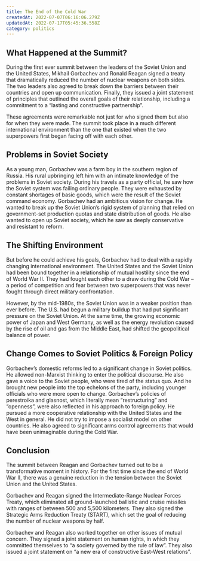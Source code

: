 ```yaml
---
title: The End of the Cold War
createdAt: 2022-07-07T06:16:06.279Z
updatedAt: 2022-07-17T05:45:36.558Z
category: politics
---
```


## What Happened at the Summit?

During the first ever summit between the leaders of the Soviet Union and the United States, Mikhail Gorbachev and Ronald Reagan signed a treaty that dramatically reduced the number of nuclear weapons on both sides. The two leaders also agreed to break down the barriers between their countries and open up communication. Finally, they issued a joint statement of principles that outlined the overall goals of their relationship, including a commitment to a “lasting and constructive partnership”.

These agreements were remarkable not just for who signed them but also for when they were made. The summit took place in a much different international environment than the one that existed when the two superpowers first began facing off with each other.

## Problems in Soviet Society

As a young man, Gorbachev was a farm boy in the southern region of Russia. His rural upbringing left him with an intimate knowledge of the problems in Soviet society. During his travels as a party official, he saw how the Soviet system was failing ordinary people. They were exhausted by constant shortages of basic goods, which were the result of the Soviet command economy.
Gorbachev had an ambitious vision for change. He wanted to break up the Soviet Union’s rigid system of planning that relied on government-set production quotas and state distribution of goods. He also wanted to open up Soviet society, which he saw as deeply conservative and resistant to reform.

## The Shifting Environment

But before he could achieve his goals, Gorbachev had to deal with a rapidly changing international environment. The United States and the Soviet Union had been bound together in a relationship of mutual hostility since the end of World War II. They had fought each other to a draw during the Cold War – a period of competition and fear between two superpowers that was never fought through direct military confrontation.

However, by the mid-1980s, the Soviet Union was in a weaker position than ever before. The U.S. had begun a military buildup that had put significant pressure on the Soviet Union. At the same time, the growing economic power of Japan and West Germany, as well as the energy revolution caused by the rise of oil and gas from the Middle East, had shifted the geopolitical balance of power.

## Change Comes to Soviet Politics & Foreign Policy

Gorbachev’s domestic reforms led to a significant change in Soviet politics. He allowed non-Marxist thinking to enter the political discourse. He also gave a voice to the Soviet people, who were tired of the status quo. And he brought new people into the top echelons of the party, including younger officials who were more open to change.
Gorbachev’s policies of perestroika and glasnost, which literally mean “restructuring” and “openness”, were also reflected in his approach to foreign policy. He pursued a more cooperative relationship with the United States and the West in general. He did not try to impose a socialist model on other countries. He also agreed to significant arms control agreements that would have been unimaginable during the Cold War.

## Conclusion

The summit between Reagan and Gorbachev turned out to be a transformative moment in history. For the first time since the end of World War II, there was a genuine reduction in the tension between the Soviet Union and the United States.

Gorbachev and Reagan signed the Intermediate-Range Nuclear Forces Treaty, which eliminated all ground-launched ballistic and cruise missiles with ranges of between 500 and 5,500 kilometers. They also signed the Strategic Arms Reduction Treaty (START), which set the goal of reducing the number of nuclear weapons by half.

Gorbachev and Reagan also worked together on other issues of mutual concern. They signed a joint statement on human rights, in which they committed themselves to “a society governed by the rule of law”. They also issued a joint statement on “a new era of constructive East-West relations”.
